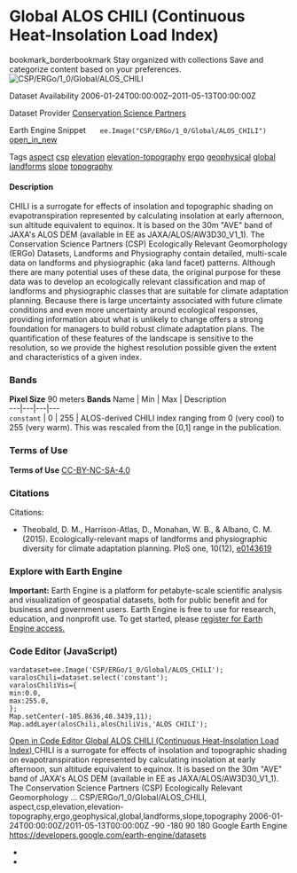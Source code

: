  
#  Global ALOS CHILI (Continuous Heat-Insolation Load Index) 
bookmark_borderbookmark Stay organized with collections  Save and categorize content based on your preferences. 
![CSP/ERGo/1_0/Global/ALOS_CHILI](https://developers.google.com/earth-engine/datasets/images/CSP/CSP_ERGo_1_0_Global_ALOS_CHILI_sample.png) 

Dataset Availability
    2006-01-24T00:00:00Z–2011-05-13T00:00:00Z 

Dataset Provider
     [ Conservation Science Partners ](https://www.csp-inc.org/) 

Earth Engine Snippet
     `    ee.Image("CSP/ERGo/1_0/Global/ALOS_CHILI")   ` [ open_in_new ](https://code.earthengine.google.com/?scriptPath=Examples:Datasets/CSP/CSP_ERGo_1_0_Global_ALOS_CHILI) 

Tags
     [aspect](https://developers.google.com/earth-engine/datasets/tags/aspect) [csp](https://developers.google.com/earth-engine/datasets/tags/csp) [elevation](https://developers.google.com/earth-engine/datasets/tags/elevation) [elevation-topography](https://developers.google.com/earth-engine/datasets/tags/elevation-topography) [ergo](https://developers.google.com/earth-engine/datasets/tags/ergo) [geophysical](https://developers.google.com/earth-engine/datasets/tags/geophysical) [global](https://developers.google.com/earth-engine/datasets/tags/global) [landforms](https://developers.google.com/earth-engine/datasets/tags/landforms) [slope](https://developers.google.com/earth-engine/datasets/tags/slope) [topography](https://developers.google.com/earth-engine/datasets/tags/topography)
#### Description
CHILI is a surrogate for effects of insolation and topographic shading on evapotranspiration represented by calculating insolation at early afternoon, sun altitude equivalent to equinox. It is based on the 30m "AVE" band of JAXA's ALOS DEM (available in EE as JAXA/ALOS/AW3D30_V1_1).
The Conservation Science Partners (CSP) Ecologically Relevant Geomorphology (ERGo) Datasets, Landforms and Physiography contain detailed, multi-scale data on landforms and physiographic (aka land facet) patterns. Although there are many potential uses of these data, the original purpose for these data was to develop an ecologically relevant classification and map of landforms and physiographic classes that are suitable for climate adaptation planning. Because there is large uncertainty associated with future climate conditions and even more uncertainty around ecological responses, providing information about what is unlikely to change offers a strong foundation for managers to build robust climate adaptation plans. The quantification of these features of the landscape is sensitive to the resolution, so we provide the highest resolution possible given the extent and characteristics of a given index.
### Bands
**Pixel Size** 90 meters 
**Bands**
Name | Min | Max | Description  
---|---|---|---  
`constant` |  0  |  255  | ALOS-derived CHILI index ranging from 0 (very cool) to 255 (very warm). This was rescaled from the [0,1] range in the publication.  
### Terms of Use
**Terms of Use**
[CC-BY-NC-SA-4.0](https://spdx.org/licenses/CC-BY-NC-SA-4.0.html)
### Citations
Citations:
  * Theobald, D. M., Harrison-Atlas, D., Monahan, W. B., & Albano, C. M. (2015). Ecologically-relevant maps of landforms and physiographic diversity for climate adaptation planning. PloS one, 10(12), [e0143619](https://journals.plos.org/plosone/article?id=10.1371/journal.pone.0143619)


### Explore with Earth Engine
**Important:** Earth Engine is a platform for petabyte-scale scientific analysis and visualization of geospatial datasets, both for public benefit and for business and government users. Earth Engine is free to use for research, education, and nonprofit use. To get started, please [register for Earth Engine access.](https://console.cloud.google.com/earth-engine)
### Code Editor (JavaScript)
```
vardataset=ee.Image('CSP/ERGo/1_0/Global/ALOS_CHILI');
varalosChili=dataset.select('constant');
varalosChiliVis={
min:0.0,
max:255.0,
};
Map.setCenter(-105.8636,40.3439,11);
Map.addLayer(alosChili,alosChiliVis,'ALOS CHILI');
```
[ Open in Code Editor ](https://code.earthengine.google.com/?scriptPath=Examples:Datasets/CSP/CSP_ERGo_1_0_Global_ALOS_CHILI)
[ Global ALOS CHILI (Continuous Heat-Insolation Load Index) ](https://developers.google.com/earth-engine/datasets/catalog/CSP_ERGo_1_0_Global_ALOS_CHILI)
CHILI is a surrogate for effects of insolation and topographic shading on evapotranspiration represented by calculating insolation at early afternoon, sun altitude equivalent to equinox. It is based on the 30m "AVE" band of JAXA's ALOS DEM (available in EE as JAXA/ALOS/AW3D30_V1_1). The Conservation Science Partners (CSP) Ecologically Relevant Geomorphology …
CSP/ERGo/1_0/Global/ALOS_CHILI, aspect,csp,elevation,elevation-topography,ergo,geophysical,global,landforms,slope,topography 
2006-01-24T00:00:00Z/2011-05-13T00:00:00Z
-90 -180 90 180 
Google Earth Engine
https://developers.google.com/earth-engine/datasets
  * [ ](https://doi.org/https://www.csp-inc.org/)
  * [ ](https://doi.org/https://developers.google.com/earth-engine/datasets/catalog/CSP_ERGo_1_0_Global_ALOS_CHILI)


